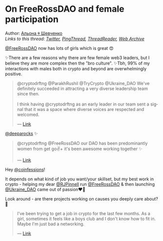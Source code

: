 # On FreeRossDAO and female participation

Author: [Альона ꑭ Шевченко](https://twitter.com/cryptodrftng)  
*Links to this thread: [Twitter](https://twitter.com/cryptodrftng/status/1545038986279673864), [PingThread](https://pingthread.com/thread/1545038986279673864), [ThreadReader](https://threadreaderapp.com/thread/1545038986279673864.html), [Web Archive](https://web.archive.org/web/*/https://twitter.com/cryptodrftng/status/1545038986279673864)*

[@FreeRossDAO](https://twitter.com/FreeRossDAO) now has lots of girls which is great 😍

✨There are a few reasons why there are few female web3 leaders, but I believe they are more complex then the  "bro culture". 
✨Tbh, 99% of my interactions with males both in crypto and beyond are overwhelmingly positive.

<blockquote class="twitter-tweet">
    <p lang="en" dir="ltr">
    @cryptodrftng @ParakhRushil @TryCrypto @Ukraine_DAO We&#39;ve definitely succeeded in attracting a very diverse leadership team since then.<br />
    <br />
    I think having @cryptodrftng as an early leader in our team sent a signal that it was a space where diverse voices are respected and welcomed.<br />
    </p>
    &mdash; <a href="https://twitter.com/FreeRossDAO/status/1545037791884615681">Link</a>
</blockquote>

[@deeparocks](https://twitter.com/deeparocks) ✨

<blockquote class="twitter-tweet">
    <p lang="en" dir="ltr">
    @cryptodrftng @FreeRossDAO our DAO has been predominantly women from get go✌️&#43; it&#39;s been awesome working together ✨<br />
    </p>
    &mdash; <a href="https://twitter.com/deeparocks/status/1545042378846662656">Link</a>
</blockquote>

Hey [@coinfessions](https://twitter.com/coinfessions)! 

It depends on what kind of job you want/your skillset, but my best work in crypto - helping my dear [@RJPinnell](https://twitter.com/RJPinnell) run [@FreeRossDAO](https://twitter.com/FreeRossDAO) & then launching [@Ukraine_DAO](https://twitter.com/Ukraine_DAO) came out of passion❤️‍🔥

Look around - are there projects working on causes you deeply care about?👀

<blockquote class="twitter-tweet">
    <p lang="en" dir="ltr">
    I&#39;ve been trying to get a job in crypto for the last few months. As a girl, sometimes it feels like a boys club and I don&#39;t know how to fit in. Maybe I&#39;m just bad a networking.<br />
    </p>
    &mdash; <a href="https://twitter.com/coinfessions/status/1551265961172520960">Link</a>
</blockquote>
